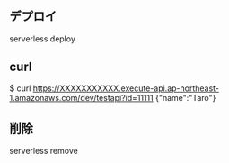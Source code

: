 #

## デプロイ
serverless deploy

## curl
$ curl https://XXXXXXXXXXX.execute-api.ap-northeast-1.amazonaws.com/dev/testapi?id=11111
{"name":"Taro"}

## 削除
serverless remove

